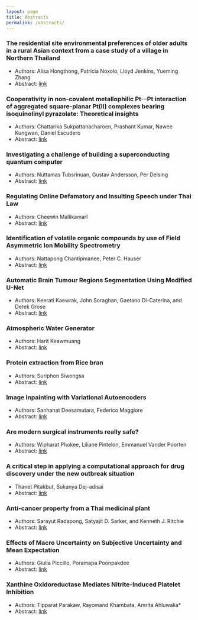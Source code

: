 ```yaml
---
layout: page
title: Abstracts
permalink: /abstracts/
---
```


### The residential site environmental preferences of older adults in a rural Asian context from a case study of a village in Northern Thailand
- Authors: Alisa Hongthong, Patricia Noxolo, Lloyd Jenkins, Yueming Zhang
- Abstract: [link](abstracts/contents/03_abstract.md)

### Cooperativity in non-covalent metallophilic Pt···Pt interaction of aggregated square-planar Pt(II) complexes bearing isoquinolinyl pyrazolate: Theoretical insights
- Authors: Chattarika Sukpattanacharoen, Prashant Kumar, Nawee Kungwan, Daniel Escudero
- Abstract: [link](abstracts/contents/05_abstract.md)

### Investigating a challenge of building a superconducting quantum computer
- Authors: Nuttamas Tubsrinuan, Gustav Andersson, Per Delsing
- Abstract: [link](abstracts/contents/08_abstract.md)

### Regulating Online Defamatory and Insulting Speech under Thai Law
- Authors: Cheewin Mallikamarl
- Abstract: [link](abstracts/contents/12_abstract.md)

### Identification of volatile organic compounds by use of Field Asymmetric Ion Mobility Spectrometry
- Authors: Nattapong Chantipmanee, Peter C. Hauser
- Abstract: [link](abstracts/contents/13_abstract.md)


### Automatic Brain Tumour Regions Segmentation Using Modified U-Net
- Authors: Keerati Kaewrak, John Soraghan, Gaetano Di-Caterina, and Derek Grose
- Abstract: [link](abstracts/contents/14_abstract.md)

### Atmospheric Water Generator
- Authors: Harit Keawmuang
- Abstract: [link](abstracts/contents/16_abstract.md)

### Protein extraction from Rice bran 
- Authors: Suriphon Siwongsa
- Abstract: [link](abstracts/contents/17_abstract.md)

### Image Inpainting with Variational Autoencoders
- Authors: Sanhanat Deesamutara, Federico Maggiore
- Abstract: [link](abstracts/contents/20_abstract.md)

### Are modern surgical instruments really safe?
- Authors: Wipharat Phokee, Liliane Pintelon, Emmanuel Vander Poorten
- Abstract: [link](abstracts/contents/21_abstract.md)

### A critical step in applying a computational approach for drug discovery under the new outbreak situation
- Thanet Pitakbut, Sukanya Dej-adisai
- Abstract: [link](abstracts/contents/22_abstract.md)

### Anti-cancer property from a Thai medicinal plant
- Authors: Sarayut Radapong, Satyajit D. Sarker, and Kenneth J. Ritchie
- Abstract: [link](abstracts/contents/25_abstract.md)

### Effects of Macro Uncertainty on Subjective Uncertainty and Mean Expectation
- Authors: Giulia Piccillo, Poramapa Poonpakdee
- Abstract: [link](abstracts/contents/26_abstract.md)

### Xanthine Oxidoreductase Mediates Nitrite-Induced Platelet Inhibition
- Authors: Tipparat Parakaw, Rayomand Khambata, Amrita Ahluwalia*
- Abstract: [link](abstracts/contents/27_abstract.md)